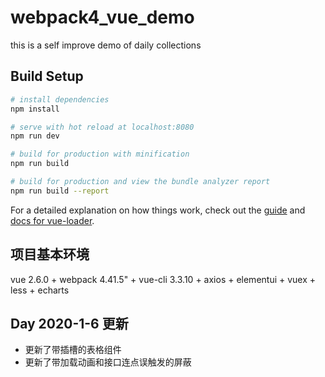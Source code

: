 # webpack4_vue_demo
this is a self improve demo of daily collections

## Build Setup

``` bash
# install dependencies
npm install

# serve with hot reload at localhost:8080
npm run dev

# build for production with minification
npm run build

# build for production and view the bundle analyzer report
npm run build --report
```

For a detailed explanation on how things work, check out the [guide](http://vuejs-templates.github.io/webpack/) and [docs for vue-loader](http://vuejs.github.io/vue-loader).


## 项目基本环境
 vue 2.6.0 + webpack 4.41.5" + vue-cli 3.3.10 + axios + elementui + vuex + less + echarts


## Day 2020-1-6 更新

- 更新了带插槽的表格组件
- 更新了带加载动画和接口连点误触发的屏蔽
